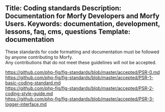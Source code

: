 Title: Coding standards
Description: Documentation for Morfy Developers and Morfy Users.
Keywords: documentation, development, lessons, faq, cms, questions
Template: documentation
----


These standards for code formatting and documentation must be followed by anyone contributing to Morfy.  
Any contributions that do not meet these guidelines will not be accepted.

https://github.com/php-fig/fig-standards/blob/master/accepted/PSR-0.md  
https://github.com/php-fig/fig-standards/blob/master/accepted/PSR-1-basic-coding-standard.md  
https://github.com/php-fig/fig-standards/blob/master/accepted/PSR-2-coding-style-guide.md  
https://github.com/php-fig/fig-standards/blob/master/accepted/PSR-3-logger-interface.md  